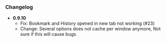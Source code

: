 ### Changelog


- **0.9.10**
  - Fix: Bookmark and History opened in new tab not working (#23)
  - Change: Several options does not cache per window anymore, Not sure if this will cause bugs
